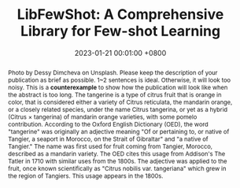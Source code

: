 ---
title:          "LibFewShot: A Comprehensive Library for Few-shot Learning"
date:           2023-01-21 00:01:00 +0800
selected:       false
pub:            "IEEE Transactions on Pattern Analysis and Machine Intelligence (TPAMI)"
pub_date:       "2023"
abstract: >-
  Photo by Dessy Dimcheva on Unsplash. Please keep the description of your publication as brief as possible. 1~2 sentences is ideal. Otherwise, it will look too noisy. This is a <strong>counterexample</strong> to show how the publication will look like when the abstract is too long.
  The tangerine is a type of citrus fruit that is orange in color, that is considered either a variety of Citrus reticulata, the mandarin orange, or a closely related species, under the name Citrus tangerina, or yet as a hybrid (Citrus × tangerina) of mandarin orange varieties, with some pomelo contribution.
  According to the Oxford English Dictionary (OED), the word "tangerine" was originally an adjective meaning "Of or pertaining to, or native of Tangier, a seaport in Morocco, on the Strait of Gibraltar" and "a native of Tangier." The name was first used for fruit coming from Tangier, Morocco, described as a mandarin variety. The OED cites this usage from Addison's The Tatler in 1710 with similar uses from the 1800s. The adjective was applied to the fruit, once known scientifically as "Citrus nobilis var. tangeriana" which grew in the region of Tangiers. This usage appears in the 1800s.

cover:          /assets/images/covers/2023_Libfewshot.png
authors:
  - Wenbin Li
  - Chuanqi Dong 
  - Pinzhuo Tian 
  - Tiexin Qin 
  - Xuesong Yang 
  - Ziyi Wang 
  - Jing Huo 
  - Yinghuan Shi 
  - Lei Wang 
  - Yang Gao
  - Jiebo Luo
links:
  Paper: https://ieeexplore.ieee.org/abstract/document/10239698
  Code: https://github.com/RL-VIG/LibFewShot
#  Unsplash: https://unsplash.com/photos/orange-fruit-on-white-table-cloth-ISX_imp8t1o
---